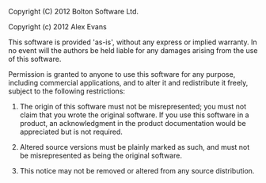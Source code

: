 Copyright (C) 2012 Bolton Software Ltd.

Copyright (c) 2012 Alex Evans

This software is provided 'as-is', without any express or implied
warranty. In no event will the authors be held liable for any damages
arising from the use of this software.

Permission is granted to anyone to use this software for any purpose,
including commercial applications, and to alter it and redistribute it
freely, subject to the following restrictions:

   1. The origin of this software must not be misrepresented; you must not
   claim that you wrote the original software. If you use this software
   in a product, an acknowledgment in the product documentation would be
   appreciated but is not required.
   
   2. Altered source versions must be plainly marked as such, and must not be
   misrepresented as being the original software.
   
   3. This notice may not be removed or altered from any source
   distribution.